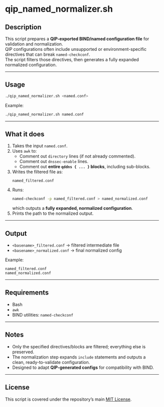 # qip_named_normalizer.sh

## Description
This script prepares a **QIP-exported BIND/named configuration file** for validation and normalization.  
QIP configurations often include unsupported or environment-specific directives that can break `named-checkconf`.  
The script filters those directives, then generates a fully expanded normalized configuration.

---

## Usage
```bash
./qip_named_normalizer.sh <named.conf>
```

Example:
```bash
./qip_named_normalizer.sh named.conf
```

---

## What it does
1. Takes the input `named.conf`.  
2. Uses `awk` to:
   - Comment out `directory` lines (if not already commented).  
   - Comment out `dnssec-enable` lines.  
   - Comment out **entire `qddns { ... }` blocks**, including sub-blocks.  
3. Writes the filtered file as:
   ```
   named_filtered.conf
   ```
4. Runs:
   ```bash
   named-checkconf -p named_filtered.conf > named_normalized.conf
   ```
   which outputs a **fully expanded, normalized configuration**.  
5. Prints the path to the normalized output.

---

## Output
- `<basename>_filtered.conf` → filtered intermediate file  
- `<basename>_normalized.conf` → final normalized config  

Example:
```
named_filtered.conf
named_normalized.conf
```

---

## Requirements
- Bash  
- `awk`  
- BIND utilities: `named-checkconf`  

---

## Notes
- Only the specified directives/blocks are filtered; everything else is preserved.  
- The normalization step expands `include` statements and outputs a clean, ready-to-validate configuration.  
- Designed to adapt **QIP-generated configs** for compatibility with BIND.  

---

## License
This script is covered under the repository’s main [MIT License](../LICENSE).
